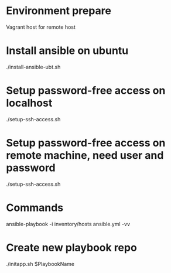 # Environment prepare
Vagrant host for remote host

# Install ansible on ubuntu
./install-ansible-ubt.sh

# Setup password-free access on localhost
./setup-ssh-access.sh

# Setup password-free access on remote machine, need user and password
./setup-ssh-access.sh <user> <host>

# Commands
ansible-playbook -i inventory/hosts ansible.yml -vv

# Create new playbook repo
./initapp.sh $PlaybookName